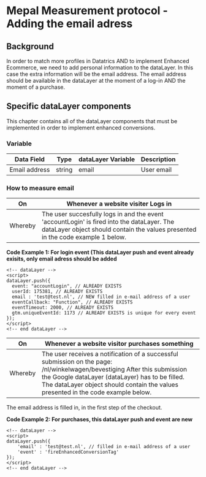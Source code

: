 # Mepal Measurement protocol - Adding the email adress

## Background
In order to match more profiles in Datatrics AND to implement Enhanced Ecommerce, we need to add personal information to the dataLayer. In this case the extra information will be the email address. The email address should be available in the dataLayer at the moment of a log-in AND the moment of a purchase.

## Specific dataLayer components
This chapter contains all of the dataLayer components that must be implemented in order to implement enhanced conversions.

### Variable
| Data Field | Type | dataLayer Variable | Description
| -------- | ------------- | ------------- | -------------|
| Email address | string | email | User email

### How to measure email

| On | Whenever a website visiter Logs in |
| -------- | ------------- |
| Whereby | The user succesfully logs in and the event 'accountLogin' is fired into the dataLayer. The dataLayer object should contain the values presented in the code example 1 below.

**Code Example 1: For login event (This dataLayer push and event already exisits, only email adress should be added**
```
<!-- dataLayer -->
<script>
dataLayer.push({
  event: "accountLogin", // ALREADY EXISTS
  userId: 175381, // ALREADY EXISTS
  email : 'test@test.nl', // NEW filled in e-mail address of a user
  eventCallback: "Function", // ALREADY EXISTS
  eventTimeout: 2000, // ALREADY EXISTS 
  gtm.uniqueEventId: 1173 // ALREADY EXISTS is unique for every event       
});
</script>
<!-- end dataLayer -->
```

| On | Whenever a website visitor purchases something|
| -------- | ------------- |
| Whereby | The user receives a notification of a successful submission on the page: /nl/winkelwagen/bevestiging After this submission the Google dataLayer (dataLayer) has to be filled. The dataLayer object should contain the values presented in the code example below.

The email address is filled in, in the first step of the checkout.

**Code Example 2: For purchases, this dataLayer push and event are new**
```
<!-- dataLayer -->
<script>
dataLayer.push({
    'email' : 'test@test.nl', // filled in e-mail address of a user
    'event' : 'fireEnhancedConversionTag'          
});
</script>
<!-- end dataLayer -->
```

